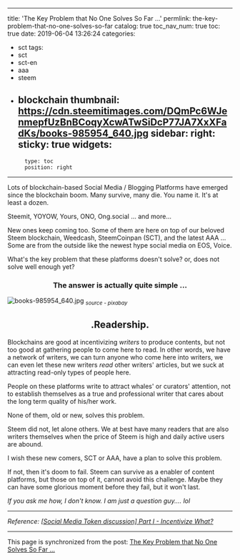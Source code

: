 
---
title: 'The Key Problem that No One Solves So Far ...'
permlink: the-key-problem-that-no-one-solves-so-far
catalog: true
toc_nav_num: true
toc: true
date: 2019-06-04 13:26:24
categories:
- sct
tags:
- sct
- sct-en
- aaa
- steem
- blockchain
thumbnail: https://cdn.steemitimages.com/DQmPc6WJenmepfUzBnBCoqyXcwATwSiDcP77JA7XxXFadKs/books-985954_640.jpg
sidebar:
    right:
        sticky: true
widgets:
    -
        type: toc
        position: right
---


Lots of blockchain-based Social Media / Blogging Platforms have emerged since the blockchain boom. Many survive, many die. You name it. It's at least a dozen.

Steemit, YOYOW, Yours, ONO, Ong.social ... and more...

New ones keep coming too. Some of them are here on top of our beloved Steem blockchain, Weedcash, SteemCoinpan (SCT), and the latest AAA ... Some are from the outside like the newest hype social media on EOS, Voice.

What's the key problem that these platforms doesn't solve? or, does not solve well enough yet?

<center><h3>The answer is actually quite simple ... </h3></center>

![books-985954_640.jpg](https://cdn.steemitimages.com/DQmPc6WJenmepfUzBnBCoqyXcwATwSiDcP77JA7XxXFadKs/books-985954_640.jpg)
<sub>*source - pixabay*</sub>

<center><h2>.Readership.</h2></center>

Blockchains are good at incentivizing *writers* to produce contents, but not too good at gathering people to come here to read. In other words, we have a network of writers, we can turn anyone who come here into writers, we can even let these new writers *read* other writers' articles, but we suck at attracting read-only types of people here.

People on these platforms write to attract whales' or curators' attention, not to establish themselves as a true and professional writer that cares about the long term quality of his/her work. 

None of them, old or new, solves this problem.

Steem did not, let alone others. We at best have many readers that are also writers themselves when the price of Steem is high and daily active users are abound. 

I wish these new comers, SCT or AAA, have a plan to solve this problem.

If not, then it's doom to fail. Steem can survive as a enabler of content platforms, but those on top of it, cannot avoid this challenge. Maybe they can have some glorious moment before they fail, but it won't last.

*If you ask me how, I don't know. I am just a question guy.... lol*

***
*Reference: [[Social Media Token discussion] Part I - Incentivize What?](https://www.steemcoinpan.com/sct/@deanliu/social-media-token-discussion-part-i-incentivize-what)*

- - -

This page is synchronized from the post: [The Key Problem that No One Solves So Far ...](https://steemit.com/@deanliu/the-key-problem-that-no-one-solves-so-far)
